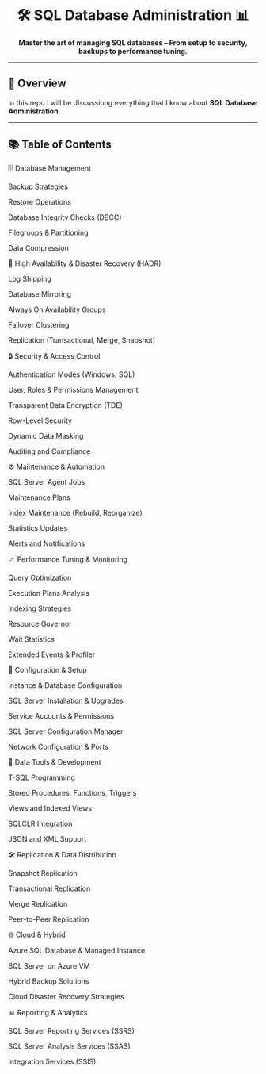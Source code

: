 <!-- README.md -->

<h1 align="center">
  🛠️ SQL Database Administration 📊
</h1>



<p align="center">
  <strong>Master the art of managing SQL databases – From setup to security, backups to performance tuning.</strong>
</p>

---

## 🚀 Overview

In this repo I will be discussiong everything that I know about **SQL Database Administration**.

---

## 📚 Table of Contents

🗄️ Database Management

Backup Strategies

Restore Operations

Database Integrity Checks (DBCC)

Filegroups & Partitioning

Data Compression

🔄 High Availability & Disaster Recovery (HADR)

Log Shipping

Database Mirroring

Always On Availability Groups

Failover Clustering

Replication (Transactional, Merge, Snapshot)

🔒 Security & Access Control

Authentication Modes (Windows, SQL)

User, Roles & Permissions Management

Transparent Data Encryption (TDE)

Row-Level Security

Dynamic Data Masking

Auditing and Compliance

⚙️ Maintenance & Automation

SQL Server Agent Jobs

Maintenance Plans

Index Maintenance (Rebuild, Reorganize)

Statistics Updates

Alerts and Notifications

📈 Performance Tuning & Monitoring

Query Optimization

Execution Plans Analysis

Indexing Strategies

Resource Governor

Wait Statistics

Extended Events & Profiler

🔧 Configuration & Setup

Instance & Database Configuration

SQL Server Installation & Upgrades

Service Accounts & Permissions

SQL Server Configuration Manager

Network Configuration & Ports

💾 Data Tools & Development

T-SQL Programming

Stored Procedures, Functions, Triggers

Views and Indexed Views

SQLCLR Integration

JSON and XML Support

🛠 Replication & Data Distribution

Snapshot Replication

Transactional Replication

Merge Replication

Peer-to-Peer Replication

🌐 Cloud & Hybrid

Azure SQL Database & Managed Instance

SQL Server on Azure VM

Hybrid Backup Solutions

Cloud Disaster Recovery Strategies

📊 Reporting & Analytics

SQL Server Reporting Services (SSRS)

SQL Server Analysis Services (SSAS)

Integration Services (SSIS)


